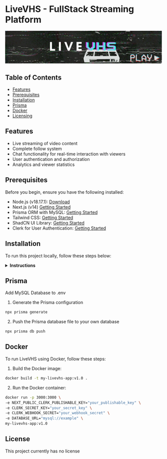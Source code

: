 # LiveVHS - FullStack Streaming Platform
<img src="https://raw.githubusercontent.com/KayTwenty/LiveVHS/main/public/banner.png" alt="Banner">

## Table of Contents
- [Features](#features)
- [Prerequisites](#prerequisites)
- [Installation](#installation)
- [Prisma](#prisma)
- [Docker](#docker)
- [Licensing](#license)

## Features

- Live streaming of video content
- Complete follow system
- Chat functionality for real-time interaction with viewers
- User authentication and authorization
- Analytics and viewer statistics

## Prerequisites

Before you begin, ensure you have the following installed:

- Node.js (v18.17.1): [Download](https://nodejs.org/en/download/)
- Next.js (v14) [Getting Started](https://nextjs.org/docs/getting-started)
- Prisma ORM with MySQL: [Getting Started](https://www.prisma.io/docs/getting-started/setup-prisma/start-from-scratch-typescript)
- Tailwind CSS: [Getting Started](https://tailwindcss.com/docs/guides/nextjs)
- ShadCN UI Library: [Getting Started](https://ui.shadcn.com/docs)
- Clerk for User Authentication: [Getting Started](https://clerk.com/docs/quickstarts/nextjs)

## Installation

To run this project locally, follow these steps below:

<details closed>
<summary><b>Instructions</b></summary>

1. Clone the repository:
```bash
git clone https://github.com/KayTwenty/LiveVHS.git
```

2. Navigate to the project directory:
```bash
cd LiveVHS
```

3. Install the necessary dependencies:
```bash
npm install
# or
yarn install
```

4. Install ngrok globally:
```bash
npm install -g ngrok
```

5. Run the development server:
```bash
npm run dev
# or 
yarn dev
```

6. Start ngrok tunnel:
```bash
ngrok http 3000
```
The site should now be available at http://localhost:3000.
</details>

## Prisma
Add MySQL Database to .env

1. Generate the Prisma configuration
```bash
npx prisma generate
```

2. Push the Prisma database file to your own database
```bash
npx prisma db push
```

## Docker
To run LiveVHS using Docker, follow these steps:

1. Build the Docker image:
```bash
docker build -t my-livevhs-app:v1.0 .
```

2. Run the Docker container:
```bash
docker run -p 3000:3000 \
-e NEXT_PUBLIC_CLERK_PUBLISHABLE_KEY="your_publishable_key" \
-e CLERK_SECRET_KEY="your_secret_key" \
-e CLERK_WEBHOOK_SECRET="your_webhook_secret" \
-e DATABASE_URL="mysql://example" \
my-livevhs-app:v1.0
```

## License

This project currently has no license